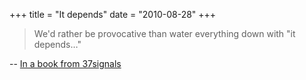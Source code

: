 +++
title = "It depends"
date = "2010-08-28"
+++

> We'd rather be provocative than water everything down with "it depends…"

-- [In a book from 37signals](http://gettingreal.37signals.com/ch01_Caveats_disclaimers_and_other_preemptive_strikes.php)


